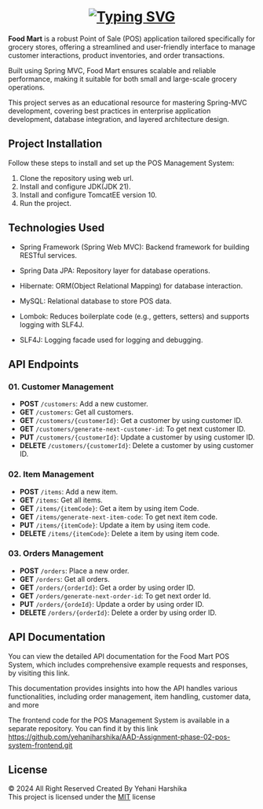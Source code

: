 <h1 align="center">
    <a href="https://git.io/typing-svg"><img src="https://readme-typing-svg.herokuapp.com?font=Ubuntu&weight=1200&size=42&pause=1000&color=C21DF7&background=1511D700&width=1000&height=80&lines=POS+-+RESTful+API+with+Spring+Framework+%F0%9F%96%A5%EF%B8%8F%F0%9F%91%A9%E2%80%8D%F0%9F%92%BB" alt="Typing SVG" /></a>
</h1>

**Food Mart** is a robust Point of Sale (POS) application tailored specifically for grocery stores, offering a streamlined and user-friendly interface to manage customer interactions, product inventories, and order transactions.<br>

Built using Spring MVC, Food Mart ensures scalable and reliable performance, making it suitable for both small and large-scale grocery operations.<br>

This project serves as an educational resource for mastering Spring-MVC development, covering best practices in enterprise application development, database integration, and layered architecture design.

## Project Installation
Follow these steps to install and set up the POS Management System:

1. Clone the repository using web url.
2. Install and configure JDK(JDK 21).
3. Install and configure TomcatEE version 10.
4. Run the project.


## Technologies Used

- Spring Framework (Spring Web MVC): Backend framework for building RESTful services.
- Spring Data JPA: Repository layer for database operations.
- Hibernate: ORM(Object Relational Mapping) for database interaction.

- MySQL: Relational database to store POS data.
- Lombok: Reduces boilerplate code (e.g., getters, setters) and supports logging with SLF4J.
- SLF4J: Logging facade used for logging and debugging.

## API Endpoints

### 01. Customer Management

- **POST** `/customers`: Add a new customer.
- **GET** `/customers`: Get all customers.
- **GET** `/customers/{customerId}`: Get a customer by using customer ID.
- **GET** `/customers/generate-next-customer-id`: To get next customer ID.
- **PUT** `/customers/{customerId}`: Update a customer by using customer ID.
- **DELETE** `/customers/{customerId}`: Delete a customer by using customer ID.


### 02. Item Management
- **POST** `/items`: Add a new item.
- **GET** `/items`: Get all items.
- **GET** `/items/{itemCode}`: Get a item by using item Code.
- **GET** `/items/generate-next-item-code`: To get next item code.
- **PUT** `/items/{itemCode}`: Update a item by using item code.
- **DELETE** `/items/{itemCode}`: Delete a item by using item code.

### 03. Orders Management
- **POST** `/orders`: Place a new order.
- **GET** `/orders`: Get all orders.
- **GET** `/orders/{orderId}`: Get a order by using order ID.
- **GET** `/orders/generate-next-order-id`: To get next order Id.
- **PUT** `/orders/{ordeId}`: Update a order by using order ID.
- **DELETE** `/orders/{orderId}`: Delete a order by using order ID.

## API Documentation

You can view the detailed API documentation for the Food Mart POS System, which includes comprehensive example requests and responses, by visiting this link.

This documentation provides insights into how the API handles various functionalities, including order management, item handling, customer data, and more



The frontend code for the POS Management System is available in a separate repository. You can find it by this link<br>
https://github.com/yehaniharshika/AAD-Assignment-phase-02-pos-system-frontend.git

## License
© 2024 All Right Reserved Created By Yehani Harshika
<br/>
This project is licensed under the [MIT](License.txt) license







